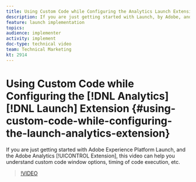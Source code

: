```yaml
---
title: Using Custom Code while Configuring the Analytics Launch Extension
description: If you are just getting started with Launch, by Adobe, and the Adobe Analytics extension, this video can help you understand custom code window options, timing of code execution, etc.
feature: launch implementation
topics: 
audience: implementer
activity: implement
doc-type: technical video
team: Technical Marketing
kt: 2914
---
```


# Using Custom Code while Configuring the [!DNL Analytics] [!DNL Launch] Extension {#using-custom-code-while-configuring-the-launch-analytics-extension}

If you are just getting started with Adobe Experience Platform Launch, and the Adobe Analytics [!UICONTROL Extension], this video can help you understand custom code window options, timing of code execution, etc.

>[!VIDEO](https://video.tv.adobe.com/v/27272/?quality=9)
